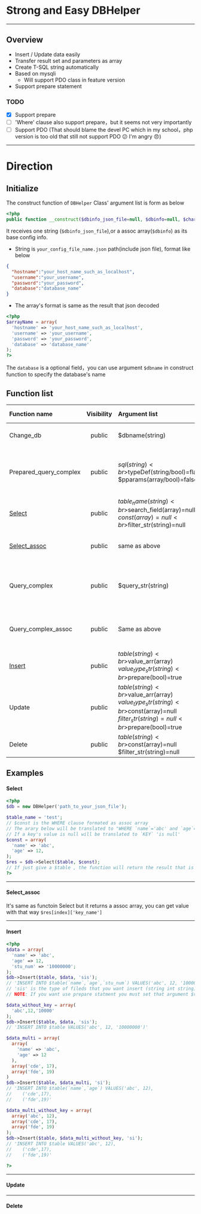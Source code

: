 # Strong and Easy DBHelper
****

## Overview
* Insert / Update data easily
* Transfer result set and parameters as array
* Create T-SQL string automatically
* Based on mysqli
  * Will support PDO class in feature version
* Support prepare statement

### TODO
* [x] Support prepare
* [ ] 'Where' clause also support prepare，but it seems not very importantly
* [ ] Support PDO (That should blame the devel PC which in my school，php version is too old that still not support PDO :confused: I'm angry :angry:)

----

Direction
====
Initialize
----

The construct function of `DBHelper` Class' argument list is form as below
```php
<?php
public function __construct($dbinfo_json_file=null, $dbinfo=null, $charset='utf8', $dbname=null);
```

It receives one string (`$dbinfo_json_file`),or a assoc array(`$dbinfo`) as its base config info.

* String is `your_config_file_name.json` path(include json file), format like below
```json
{
  "hostname":"your_host_name_such_as_localhost",
  "username":"your_username",
  "password":"your_password",
  "database":"database_name"
}
```
* The array's format is same as the result that json decoded
```php
<?php
$arrayName = array(
  'hostname' => 'your_host_name_such_as_localhost',
  'username' => 'your_username',
  'password' => 'your_password',
  'database' => 'database_name'
);
?>
```
The `database` is a optional field，you can use argument `$dbname` in construct function to specify the database's name

Function list
----
| Function name		| Visibility   | Argument list  | Type of return value | Return variable  |
| :-------------  | :-----: | :-------------     | :-------: | :-----:     |
| Change_db       | public  | $dbname(string)     | bool      |  Chang succesful or not |
| Prepared_query_complex|public|$sql(string)<br>$typeDef(string/bool)=flase<br>$pparams(array/bool)=false|bool/array|Query result(assoc array)，return flase when query failed|
|[Select](#select)|public|$table_name(string)<br>$search_field(array)=null<br>$const(array)=null<br>$filter_str(string)=null|mysqli_result|mysqli_result|
|[Select_assoc](#select_assoc)|public|same as above|array|Result set which stored as assoc array|
|Query_complex|public|$query_str(string)|mysqli_result|The result which is from Queried $query_str directly|
|Query_complex_assoc|public|Same as above|array|The assoc array which is query $query_str directly|
|[Insert](#insert)|public|$table(string)<br>$value_arr(array)<br>$value_type_str(string)<br>$prepare(bool)=true|integer|Affected rows' count|
|Update|public|$table(string)<br>$value_arr(array)<br>$value_type_str(string)<br>$const(array)=null<br>$filter_str(string)=null<br>$prepare(bool)=true|integer|Affected rows' count|
|Delete|public|$table(string)<br>$const(array)=null<br>$filter_str(string)=null|integer|Affected rows' count|

Examples
----
#### Select
```php
<?php
$db = new DBHelper('path_to_your_json_file');

$table_name = 'test';
// $const is the WHERE clause formated as assoc array
// The arary below will be translated to "WHERE `name`='abc' and `age`='12'"
// If a key's value is null will be translated to `KEY` 'is null'
$const = array(
  'name' => 'abc',
  'age' => 12,
);
$res = $db->Select($table, $const);
// If just give a $table , the function will return the result that is queried 'SELECT * FROM `$table`
?>
```
----

#### Select_assoc

It's same as functoin Select but it returns a assoc array, you can get value with that way `$res[index]['key_name']`

----
#### Insert

```php
<?php
$data = array(
  'name' => 'abc',
  'age' => 12,
  'stu_num' => '10000000';
);
$db->Insert($table, $data, 'sis');
// 'INSERT INTO $table(`name`,`age`,`stu_num`) VALUES('abc', 12, '10000000')'
// 'sis' is the type of fileds that you want insert (string int string)
// NOTE: If you want use prepare statment you must set that argument $value_type_str

$data_without_key = array(
  'abc',12,'10000'
);
$db->Insert($table, $data, 'sis');
// 'INSERT INTO $table VALUES('abc', 12, '10000000')'

$data_multi = array(
  array(
    'name' => 'abc',
    'age' => 12
  ),
  array('cde', 17),
  array('fde', 19)
)
$db->Insert($table, $data_multi, 'si');
// 'INSERT INTO $table(`name`,`age`) VALUES('abc', 12),
//    ('cde',17),
//    ('fde',19)'

$data_multi_without_key = array(
  array('abc', 12),
  array('cde', 17),
  array('fde', 19)
);
$db->Insert($table, $data_multi_without_key, 'si');
// 'INSERT INTO $table VALUES('abc', 12),
//    ('cde',17),
//    ('fde',19)'

?>
```

----
#### Update
----
#### Delete
